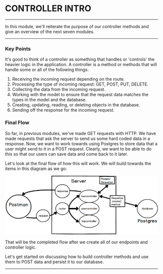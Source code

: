 # CONTROLLER INTRO
---

In this module, we'll reiterate the purpose of our controller methods and give an overview of the next seven modules.

<hr>


### Key Points
It's good to think of a controller as something that handles or 'controls' the heavier logic in the application. A controller is a method or methods that will handle some or all of the following things:

1. Receiving the incoming request depending on the route.
2. Processing the type of incoming request: GET, POST, PUT, DELETE.
3. Collecting the data from the incoming request.
4. Working with the model to ensure that the request data matches the types in the model and the database. 
5. Creating, updating, reading, or deleting objects in the database. 
6. Sending off the response for the incoming request. 

### Final Flow
So far, in previous modules, we've made GET requests with HTTP. We have made requests that ask the server to send us some hard coded data in a response. Now, we want to work towards using Postgres to store data that a user might send to it in a POST request. Clearly, we want to be able to do this so that our users can save data and come back to it later. 

Let's look at the final flow of how this will work. We will build towards the items in this diagram as we go:

![screenshot](assets/01-mvc-diagram.png)

That will be the completed flow after we create all of our endpoints and controller logic. 

Let's get started on discussing how to build controller methods and use them to POST data and persist it to our database.

<hr />
